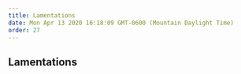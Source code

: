 ```yaml
---
title: Lamentations
date: Mon Apr 13 2020 16:18:09 GMT-0600 (Mountain Daylight Time)
order: 27
---
```


## Lamentations